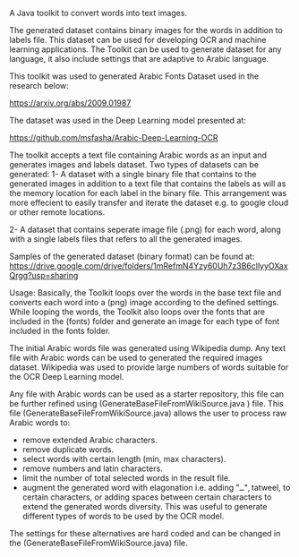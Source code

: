 A Java toolkit to convert words into text images.

The generated dataset contains binary images for the words in addition to labels file.
This dataset can be used for developing OCR and machine learning applications.
The Toolkit can be used to generate dataset for any language, it also include settings that are adaptive to Arabic language.

This toolkit was used to generated Arabic Fonts Dataset used in the research below:

https://arxiv.org/abs/2009.01987

The dataset was used in the Deep Learning model presented at:

https://github.com/msfasha/Arabic-Deep-Learning-OCR

The toolkit accepts a text file containing Arabic words as an input and generates images and labels dataset.
Two types of datasets can be generated:
1- A dataset with a single binary file that contains to the generated images in addition to a text file that contains the labels as will as the memory location for each label in the binary file.
This arrangement was more effecient to easily transfer and iterate the dataset e.g. to google cloud or other remote locations.

2- A dataset that contains seperate image file (.png) for each word, along with a single labels files that refers to all the generated images.

Samples of the generated dataset (binary format) can be found at:
https://drive.google.com/drive/folders/1mRefmN4Yzy60Uh7z3B6cllyyOXaxQrgg?usp=sharing

Usage:
Basically, the Toolkit loops over the words in the base text file and converts each word into a (png) image according to the defined settings.
While looping the words, the Toolkit also loops over the fonts that are included in the (fonts) folder and generate an image for each type of font included in the fonts folder.

The initial Arabic words file was generated using Wikipedia dump. Any text file with Arabic words can be used to generated the required images dataset. Wikipedia was used to provide large numbers of words suitable for the OCR Deep Learning model.

Any file with Arabic words can be used as a starter repository, this file can be further refined using (GenerateBaseFileFromWikiSource.java ) file.
This file (GenerateBaseFileFromWikiSource.java) allows the user to process raw Arabic words to:
- remove extended Arabic characters.
- remove duplicate words.
- select words with certain length (min, max characters).
- remove numbers and latin characters.
- limit the number of total selected words in the result file.
- augment the generated word with elagonation i.e. adding "ــ", tatweel, to certain characters, or adding spaces between certain characters to extend the generated words diversity.  This was useful to generate different types of words to be used by the OCR model.

The settings for these alternatives are hard coded and can be changed in the (GenerateBaseFileFromWikiSource.java) file.

